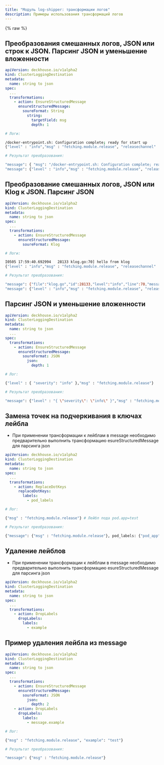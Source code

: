 ```yaml
---
title: "Модуль log-shipper: трансформации логов"
description: Примеры использования трансформаций логов
---
```


{% raw %}

## Преобразования смешанных логов, JSON или строк к JSON. Парсинг JSON и уменьшение вложенности

```yaml
apiVersion: deckhouse.io/v1alpha2
kind: ClusterLoggingDestination
metadata:
  name: string to json
spec:
  ...
  transformations:
    - action: EnsureStructuredMessage
      ensureStructuredMessage:
        soureFormat: String
          string:
            targetField: msg
            depth: 1
```

```bash
# Логи:

/docker-entrypoint.sh: Configuration complete; ready for start up
{"level" : "info","msg" : "fetching.module.release", "releasechannel" : "Stable", "time" : "2025-06-23T08:00:29Z"}

# Результат преобразования:

"message": { "msg": "/docker-entrypoint.sh: Configuration complete; ready for start up"}
"message": {"level" : "info","msg" : "fetching.module.release", "releasechannel" : "Stable", "time" : "2025-06-23T08:00:29Z"}

```

## Преобразование смешанных логов, JSON или Klog к JSON. Парсинг JSON

```yaml
apiVersion: deckhouse.io/v1alpha2
kind: ClusterLoggingDestination
metadata:
  name: string to json
spec:
  ...
  transformations:
    - action: EnsureStructuredMessage
      ensureStructuredMessage:
        soureFormat: Klog
```

```bash
# Логи:

I0505 17:59:40.692994   28133 klog.go:70] hello from klog
{"level" : "info","msg" : "fetching.module.release", "releasechannel" : "Stable", "time" : "2025-06-23T08:00:29Z"}

# Результат преобразования:

"message": {"file":"klog.go","id":28133,"level":"info","line":70,"message":"hello from klog","timestamp":"2025-05-05T17:59:40.692994Z"}
"message": {"level" : "info","msg" : "fetching.module.release", "releasechannel" : "Stable", "time" : "2025-06-23T08:00:29Z"}

```

## Парсинг JSON и уменьшение вложенности

```yaml
apiVersion: deckhouse.io/v1alpha2
kind: ClusterLoggingDestination
metadata:
  name: string to json
  ...
spec:
  transformations:
    - action: EnsureStructuredMessage
      ensureStructuredMessage:
        soureFormat: JSON
          json:
            depth: 1
```

```bash
# Лог:

{"level" : { "severity": "info" },"msg" : "fetching.module.release"}

# Результат преобразования:

"message": {"level" : "{ \"severity\": \"info\" }","msg" : "fetching.module.release"}

```

## Замена точек на подчеркивания в ключах лейбла

- При применении трансформации к лейблам в message необходимо предварительно выполнить трансформацию esureStructuredMessage для парсинга json

```yaml
apiVersion: deckhouse.io/v1alpha2
kind: ClusterLoggingDestination
metadata:
  name: string to json
spec:
  ...
  transformations:
    - action: ReplaceDotKeys
      replaceDotKeys:
        labels:
          - pod_labels
```

```bash
# Лог:

{"msg" : "fetching.module.release"} # Лейбл пода pod.app=test

# Результат преобразования:

{"message": {"msg" : "fetching.module.release"}, pod_labels: {"pod_app": "test"}}

```

## Удаление лейблов

- При применении трансформации к лейблам в message необходимо предварительно выполнить трансформацию esureStructuredMessage для парсинга json

```yaml
apiVersion: deckhouse.io/v1alpha2
kind: ClusterLoggingDestination
metadata:
  name: string to json
spec:
  ...
  transformations:
    - action: DropLabels
      dropLabels:
        labels:
          - example
```

## Пример удаления лейбла из message

```yaml
apiVersion: deckhouse.io/v1alpha2
kind: ClusterLoggingDestination
metadata:
  name: string to json
spec:
  ...
  transformations:
    - action: EnsureStructuredMessage
      ensureStructuredMessage:
        soureFormat: JSON
          json:
            depth: 2
    - action: DropLabels
      dropLabels:
        labels:
          - message.example
```

```bash
# Лог:

{"msg" : "fetching.module.release", "example": "test"}

# Результат преобразования:

"message": {"msg" : "fetching.module.release"}

```
